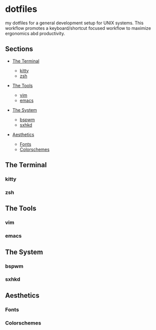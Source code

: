 # dotfiles
my dotfiles for a general development setup for UNIX systems. This workflow promotes a keyboard/shortcut focused workflow to maximize ergonomics abd productivity.

## Sections
<!--ts-->
- [The Terminal](#the-terminal)
    - [kitty](#kitty)
    - [zsh](#zsh)

- [The Tools](#the-tools)
    - [vim](#vim)
    - [emacs](#emacs)

- [The System](#the-system)
    - [bspwm](#bspwm)
    - [sxhkd](#sxhkd)

- [Aesthetics](#Aesthetics)
    - [Fonts](#Fonts)
    - [Colorschemes](#Colorschemes)
<!--te-->



## The Terminal
### kitty
### zsh
## The Tools
### vim
### emacs
## The System
### bspwm
### sxhkd
## Aesthetics
### Fonts
### Colorschemes
